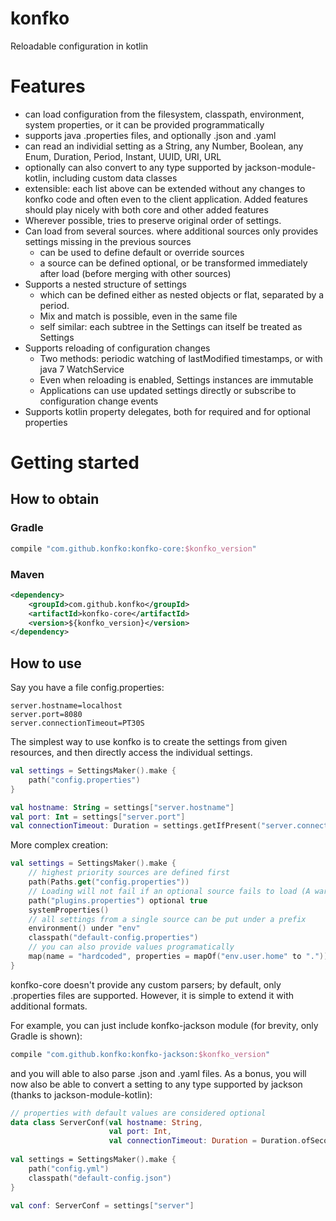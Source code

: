 # konfko
Reloadable configuration in kotlin

# Features
* can load configuration from the filesystem, classpath, environment, system properties, or it can be provided programmatically
* supports java .properties files, and optionally .json and .yaml
* can read an individial setting as a String, any Number, Boolean, any Enum, Duration, Period, Instant, UUID, URI, URL
* optionally can also convert to any type supported by jackson-module-kotlin, including custom data classes
* extensible: each list above can be extended without any changes to konfko code and often even to the client application. Added features should play nicely with both core and other added features
* Wherever possible, tries to preserve original order of settings. 
* Can load from several sources. where additional sources only provides settings missing in the previous sources
    * can be used to define default or override sources
    * a source can be defined optional, or be transformed immediately after load (before merging with other sources) 
* Supports a nested structure of settings
    * which can be defined either as nested objects or flat, separated by a period. 
    * Mix and match is possible, even in the same file
    * self similar: each subtree in the Settings can itself be treated as Settings
* Supports reloading of configuration changes
    * Two methods: periodic watching of lastModified timestamps, or with java 7 WatchService
    * Even when reloading is enabled, Settings instances are immutable
    * Applications can use updated settings directly or subscribe to configuration change events
* Supports kotlin property delegates, both for required and for optional properties

# Getting started
 
## How to obtain
### Gradle
```gradle
compile "com.github.konfko:konfko-core:$konfko_version"
```

### Maven
```xml
<dependency>
    <groupId>com.github.konfko</groupId>
    <artifactId>konfko-core</artifactId>
    <version>${konfko_version}</version>
</dependency>
```


## How to use
Say you have a file config.properties:
```properties
server.hostname=localhost
server.port=8080
server.connectionTimeout=PT30S
```
The simplest way to use konfko is to create the settings from given resources, and then directly access the individual settings.

```kotlin
val settings = SettingsMaker().make {
    path("config.properties")
}

val hostname: String = settings["server.hostname"]
val port: Int = settings["server.port"]
val connectionTimeout: Duration = settings.getIfPresent("server.connectionTimeout") ?: Duration.ofSeconds(30)
```

More complex creation:
```kotlin
val settings = SettingsMaker().make {
    // highest priority sources are defined first
    path(Paths.get("config.properties"))
    // Loading will not fail if an optional source fails to load (A warning is written to log instead)
    path("plugins.properties") optional true
    systemProperties()
    // all settings from a single source can be put under a prefix
    environment() under "env"
    classpath("default-config.properties")
    // you can also provide values programatically
    map(name = "hardcoded", properties = mapOf("env.user.home" to ".")) under "env"
}
```

konfko-core doesn't provide any custom parsers; by default, only .properties files are supported. However, it is simple to extend it with additional formats. 

For example, you can just include konfko-jackson module (for brevity, only Gradle is shown):
```gradle
compile "com.github.konfko:konfko-jackson:$konfko_version"
```

and you will able to also parse .json and .yaml files. As a bonus, you will now also be able to convert a setting to any type supported by jackson (thanks to jackson-module-kotlin):
```kotlin
// properties with default values are considered optional
data class ServerConf(val hostname: String, 
                      val port: Int, 
                      val connectionTimeout: Duration = Duration.ofSeconds(60))
                      
val settings = SettingsMaker().make {
    path("config.yml")
    classpath("default-config.json")
}

val conf: ServerConf = settings["server"]
```
